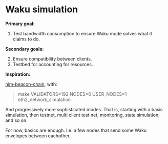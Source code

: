 # Waku simulation

**Primary goal:**

1. Test bandwidth consumption to ensure Waku mode solves what it claims to do.

**Secondary goals:**

2. Ensure compatibility between clients.
3. Testbed for accounting for resources.

**Inspiration:**

[nim-beacon-chain](https://github.com/status-im/nim-beacon-chain), with:

> make VALIDATORS=192 NODES=6 USER_NODES=1 eth2_network_simulation

And progressively more sophisticated modes. That is, starting with a basic simulation, then testnet, multi client test net, monitoring, state simulation, and so on.

For now, basics are enough. I.e. a few nodes that send some Waku envelopes between eachother.
